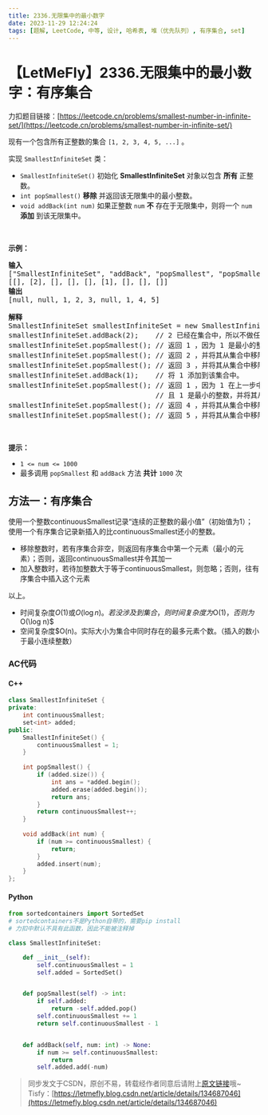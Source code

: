 ```yaml
---
title: 2336.无限集中的最小数字
date: 2023-11-29 12:24:24
tags: [题解, LeetCode, 中等, 设计, 哈希表, 堆（优先队列）, 有序集合, set]
---
```


# 【LetMeFly】2336.无限集中的最小数字：有序集合

力扣题目链接：[https://leetcode.cn/problems/smallest-number-in-infinite-set/](https://leetcode.cn/problems/smallest-number-in-infinite-set/)

<p>现有一个包含所有正整数的集合 <code>[1, 2, 3, 4, 5, ...]</code> 。</p>

<p>实现 <code>SmallestInfiniteSet</code> 类：</p>

<ul>
	<li><code>SmallestInfiniteSet()</code> 初始化 <strong>SmallestInfiniteSet</strong> 对象以包含 <strong>所有</strong> 正整数。</li>
	<li><code>int popSmallest()</code> <strong>移除</strong> 并返回该无限集中的最小整数。</li>
	<li><code>void addBack(int num)</code> 如果正整数 <code>num</code> <strong>不</strong> 存在于无限集中，则将一个 <code>num</code> <strong>添加</strong> 到该无限集中。</li>
</ul>

<p>&nbsp;</p>

<p><strong>示例：</strong></p>

<pre><strong>输入</strong>
["SmallestInfiniteSet", "addBack", "popSmallest", "popSmallest", "popSmallest", "addBack", "popSmallest", "popSmallest", "popSmallest"]
[[], [2], [], [], [], [1], [], [], []]
<strong>输出</strong>
[null, null, 1, 2, 3, null, 1, 4, 5]

<strong>解释</strong>
SmallestInfiniteSet smallestInfiniteSet = new SmallestInfiniteSet();
smallestInfiniteSet.addBack(2);    // 2 已经在集合中，所以不做任何变更。
smallestInfiniteSet.popSmallest(); // 返回 1 ，因为 1 是最小的整数，并将其从集合中移除。
smallestInfiniteSet.popSmallest(); // 返回 2 ，并将其从集合中移除。
smallestInfiniteSet.popSmallest(); // 返回 3 ，并将其从集合中移除。
smallestInfiniteSet.addBack(1);    // 将 1 添加到该集合中。
smallestInfiniteSet.popSmallest(); // 返回 1 ，因为 1 在上一步中被添加到集合中，
                                   // 且 1 是最小的整数，并将其从集合中移除。
smallestInfiniteSet.popSmallest(); // 返回 4 ，并将其从集合中移除。
smallestInfiniteSet.popSmallest(); // 返回 5 ，并将其从集合中移除。</pre>

<p>&nbsp;</p>

<p><strong>提示：</strong></p>

<ul>
	<li><code>1 &lt;= num &lt;= 1000</code></li>
	<li>最多调用 <code>popSmallest</code> 和 <code>addBack</code> 方法 <strong>共计</strong> <code>1000</code> 次</li>
</ul>


    
## 方法一：有序集合

使用一个整数continuousSmallest记录“连续的正整数的最小值”（初始值为1）；使用一个有序集合记录新插入的比continuousSmallest还小的整数。

+ 移除整数时，若有序集合非空，则返回有序集合中第一个元素（最小的元素）；否则，返回continuousSmallest并令其加一
+ 加入整数时，若待加整数大于等于continuousSmallest，则忽略；否则，往有序集合中插入这个元素

以上。

+ 时间复杂度$O(1)$或$O(\log n)。若没涉及到集合，则时间复杂度为$O(1)$，否则为$O(\log n)$
+ 空间复杂度$O(n)。实际大小为集合中同时存在的最多元素个数。（插入的数小于最小连续整数）

### AC代码

#### C++

```cpp
class SmallestInfiniteSet {
private:
    int continuousSmallest;
    set<int> added;
public:
    SmallestInfiniteSet() {
        continuousSmallest = 1;
    }
    
    int popSmallest() {
        if (added.size()) {
            int ans = *added.begin();
            added.erase(added.begin());
            return ans;
        }
        return continuousSmallest++;
    }
    
    void addBack(int num) {
        if (num >= continuousSmallest) {
            return;
        }
        added.insert(num);
    }
};
```

#### Python

```python
from sortedcontainers import SortedSet 
# sortedcontainers不是Python自带的，需要pip install
# 力扣中默认不具有此函数，因此不能被注释掉

class SmallestInfiniteSet:

    def __init__(self):
        self.continuousSmallest = 1
        self.added = SortedSet()


    def popSmallest(self) -> int:
        if self.added:
            return -self.added.pop()
        self.continuousSmallest += 1
        return self.continuousSmallest - 1


    def addBack(self, num: int) -> None:
        if num >= self.continuousSmallest:
            return
        self.added.add(-num)
```

> 同步发文于CSDN，原创不易，转载经作者同意后请附上[原文链接](https://blog.letmefly.xyz/2023/11/29/LeetCode%202336.%E6%97%A0%E9%99%90%E9%9B%86%E4%B8%AD%E7%9A%84%E6%9C%80%E5%B0%8F%E6%95%B0%E5%AD%97/)哦~
> Tisfy：[https://letmefly.blog.csdn.net/article/details/134687046](https://letmefly.blog.csdn.net/article/details/134687046)
